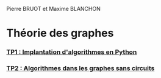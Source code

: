 Pierre BRUOT et Maxime BLANCHON
# Théorie des graphes 

### [TP1 : Implantation d'algorithmes en Python](tp1/TP1.md)
### [TP2 : Algorithmes dans les graphes sans circuits](tp2/TP2.md)